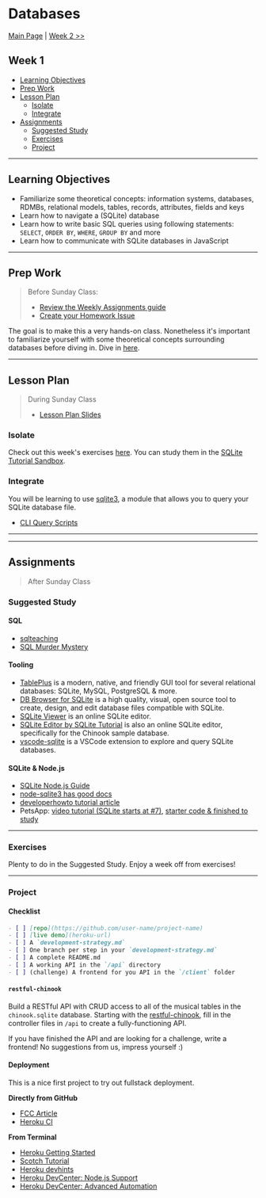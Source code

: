 # Databases

[Main Page](../README.md) | [Week 2 >>](../week-2/README.md)

## Week 1

- [Learning Objectives](#learning-objectives)
- [Prep Work](#prep-work)
- [Lesson Plan](#lesson-plan)
  - [Isolate](#isolate)
  - [Integrate](#integrate)
- [Assignments](#assignments)
  - [Suggested Study](#suggested-study)
  - [Exercises](#exercises)
  - [Project](#project)

---

## Learning Objectives

- Familiarize some theoretical concepts: information systems, databases, RDMBs, relational models, tables, records, attributes, fields and keys
- Learn how to navigate a (SQLite) database
- Learn how to write basic SQL queries using following statements: `SELECT`, `ORDER BY`, `WHERE`, `GROUP BY` and more
- Learn how to communicate with SQLite databases in JavaScript

---

## Prep Work

> Before Sunday Class:
> - [Review the Weekly Assignments guide](https://home.hackyourfuture.be/students/weekly-assignments)
> - [Create your Homework Issue](https://home.hackyourfuture.be/students/homework-submission#homework-issues)

The goal is to make this a very hands-on class. Nonetheless it's important to familiarize yourself with some theoretical concepts surrounding databases before diving in. Dive in [here](./PREPWORK.md).

---

## Lesson Plan

> During Sunday Class
> - [Lesson Plan Slides](https://hackyourfuture.be/databases/week-1)

### Isolate
Check out this week's exercises [here](../isolate/week-1/EXERCISES.md).  You can study them in the [SQLite Tutorial Sandbox](https://www.sqlitetutorial.net/tryit/).

### Integrate

You will be learning to use [sqlite3](https://github.com/mapbox/node-sqlite3/wiki/API), a module that allows you to query your SQLite database file.

- [CLI Query Scripts](../integrate/cli-query-scripts)

---
---

## Assignments

> After Sunday Class

### Suggested Study

#### SQL

- [sqlteaching](https://www.sqlteaching.com/)
- [SQL Murder Mystery](https://mystery.knightlab.com/)

#### Tooling

- [TablePlus](https://tableplus.com/) is a modern, native, and friendly GUI tool for several relational databases: SQLite, MySQL, PostgreSQL & more.
- [DB Browser for SQLite](https://sqlitebrowser.org/) is a high quality, visual, open source tool to create, design, and edit database files compatible with SQLite.
- [SQLite Viewer](https://inloop.github.io/sqlite-viewer/) is an online SQLite editor.
- [SQLite Editor by SQLite Tutorial](https://www.sqlitetutorial.net/tryit/) is also an online SQLite editor, specifically for the Chinook sample database.
- [vscode-sqlite](https://marketplace.visualstudio.com/items?itemName=alexcvzz.vscode-sqlite) is a VSCode extension to explore and query SQLite databases.

#### SQLite & Node.js

- [SQLite Node.js Guide](https://www.sqlitetutorial.net/sqlite-nodejs/)
- [node-sqlite3 has good docs](https://github.com/mapbox/node-sqlite3/wiki/)
- [developerhowto tutorial article](https://developerhowto.com/2018/12/29/build-a-rest-api-with-node-js-and-express-js/)
- PetsApp: [video tutorial (SQLite starts at #7)](https://www.youtube.com/watch?v=2PCaD0Y4MP4&list=PLzV58Zm8FuBIWu1zvGRUfn0Xh6HXRg9cG&index=7), [starter code & finished to study](https://github.com/pgbovine/COGS121)

---

### Exercises

Plenty to do in the Suggested Study.  Enjoy a week off from exercises!

---

### Project

#### Checklist

```md
- [ ] [repo](https://github.com/user-name/project-name)
- [ ] [live demo](heroku-url)
- [ ] A `development-strategy.md`
- [ ] One branch per step in your `development-strategy.md`
- [ ] A complete README.md
- [ ] A working API in the `/api` directory
- [ ] (challenge) A frontend for you API in the `/client` folder
```

#### `restful-chinook`

Build a RESTful API with CRUD access to all of the musical tables in the `chinook.sqlite` database. Starting with the [restful-chinook](https://github.com/HackYourFutureBelgium/restful-chinook), fill in the controller files in `/api` to create a fully-functioning API.

If you have finished the API and are looking for a challenge, write a frontend!  No suggestions from us, impress yourself :)

#### Deployment

This is a nice first project to try out fullstack deployment.

__Directly from GitHub__

- [FCC Article](https://www.freecodecamp.org/news/how-to-deploy-a-nodejs-app-to-heroku-from-github-without-installing-heroku-on-your-machine-433bec770efe/)
- [Heroku CI](https://www.heroku.com/continuous-integration)

__From Terminal__

- [Heroku Getting Started](https://devcenter.heroku.com/articles/getting-started-with-nodejs)
- [Scotch Tutorial](https://scotch.io/tutorials/how-to-deploy-a-node-js-app-to-heroku)
- [Heroku devhints](https://devhints.io/heroku)
- [Heroku DevCenter: Node.js Support](https://devcenter.heroku.com/articles/nodejs-support)
- [Heroku DevCenter: Advanced Automation](https://devcenter.heroku.com/articles/multiple-environments#advanced-linking-local-branches-to-remote-apps)
